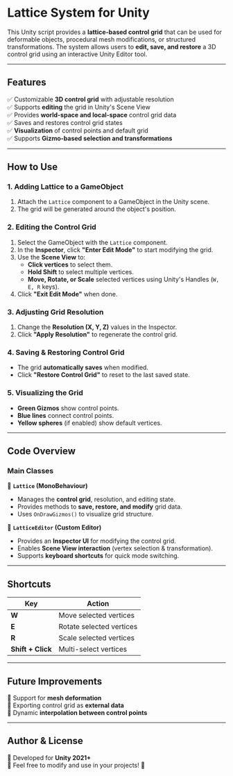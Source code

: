 # Lattice System for Unity

This Unity script provides a **lattice-based control grid** that can be used for deformable objects, procedural mesh modifications, or structured transformations. The system allows users to **edit, save, and restore** a 3D control grid using an interactive Unity Editor tool.

---

## Features
✅ Customizable **3D control grid** with adjustable resolution  
✅ Supports **editing** the grid in Unity's Scene View  
✅ Provides **world-space and local-space** control grid data  
✅ Saves and restores control grid states  
✅ **Visualization** of control points and default grid  
✅ Supports **Gizmo-based selection and transformations**  

---

## How to Use

### 1. Adding Lattice to a GameObject
1. Attach the `Lattice` component to a GameObject in the Unity scene.  
2. The grid will be generated around the object's position.  

### 2. Editing the Control Grid
1. Select the GameObject with the `Lattice` component.  
2. In the **Inspector**, click **"Enter Edit Mode"** to start modifying the grid.  
3. Use the **Scene View** to:
   - **Click vertices** to select them.  
   - **Hold Shift** to select multiple vertices.  
   - **Move, Rotate, or Scale** selected vertices using Unity's Handles (`W, E, R` keys).  
4. Click **"Exit Edit Mode"** when done.  

### 3. Adjusting Grid Resolution
1. Change the **Resolution (X, Y, Z)** values in the Inspector.  
2. Click **"Apply Resolution"** to regenerate the control grid.  

### 4. Saving & Restoring Control Grid
- The grid **automatically saves** when modified.  
- Click **"Restore Control Grid"** to reset to the last saved state.  

### 5. Visualizing the Grid
- **Green Gizmos** show control points.  
- **Blue lines** connect control points.  
- **Yellow spheres** (if enabled) show default vertices.  

---

## Code Overview

### Main Classes

📌 **`Lattice` (MonoBehaviour)**  
- Manages the **control grid**, resolution, and editing state.  
- Provides methods to **save, restore, and modify** grid data.  
- Uses `OnDrawGizmos()` to visualize grid structure.  

📌 **`LatticeEditor` (Custom Editor)**  
- Provides an **Inspector UI** for modifying the control grid.  
- Enables **Scene View interaction** (vertex selection & transformation).  
- Supports **keyboard shortcuts** for quick mode switching.  

---

## Shortcuts

| Key            | Action                     |
|---------------|----------------------------|
| **W**        | Move selected vertices      |
| **E**        | Rotate selected vertices    |
| **R**        | Scale selected vertices     |
| **Shift + Click** | Multi-select vertices |

---

## Future Improvements
🚀 Support for **mesh deformation**  
🚀 Exporting control grid as **external data**  
🚀 Dynamic **interpolation between control points**  

---

## Author & License
📌 Developed for **Unity 2021+**  
📌 Feel free to modify and use in your projects! 🚀
